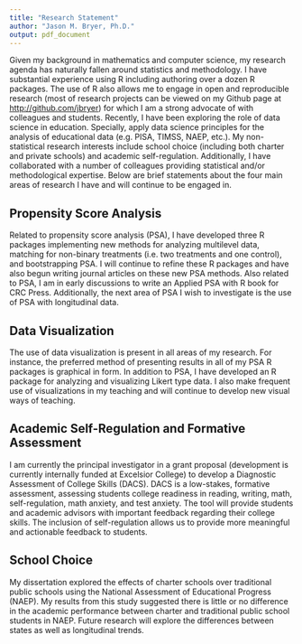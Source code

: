 ```yaml
---
title: "Research Statement"
author: "Jason M. Bryer, Ph.D."
output: pdf_document
---
```


Given my background in mathematics and computer science, my research agenda has naturally fallen around statistics and methodology. I have substantial experience using R including authoring over a dozen R packages. The use of R also allows me to engage in open and reproducible research (most of research projects can be viewed on my Github page at http://github.com/jbryer) for which I am a strong advocate of with colleagues and students. Recently, I have been exploring the role of data science in education. Specially, apply data science principles for the analysis of educational data (e.g. PISA, TIMSS, NAEP, etc.). My non-statistical research interests include school choice (including both charter and private schools) and academic self-regulation. Additionally, I have collaborated with a number of colleagues providing statistical and/or methodological expertise. Below are brief statements about the four main areas of research I have and will continue to be engaged in.

## Propensity Score Analysis

Related to propensity score analysis (PSA), I have developed three R packages implementing new methods for analyzing multilevel data, matching for non-binary treatments (i.e. two treatments and one control), and bootstrapping PSA. I will continue to refine these R packages and have also begun writing journal articles on these new PSA methods. Also related to PSA, I am in early discussions to write an Applied PSA with R book for CRC Press. Additionally, the next area of PSA I wish to investigate is the use of PSA with longitudinal data.

## Data Visualization

The use of data visualization is present in all areas of my research. For instance, the preferred method of presenting results in all of my PSA R packages is graphical in form. In addition to PSA, I have developed an R package for analyzing and visualizing Likert type data. I also make frequent use of visualizations in my teaching and will continue to develop new visual ways of teaching.

## Academic Self-Regulation and Formative Assessment

I am currently the principal investigator in a grant proposal (development is currently internally funded at Excelsior College) to develop a Diagnostic Assessment of College Skills (DACS). DACS is a low-stakes, formative assessment, assessing students college readiness in reading, writing, math, self-regulation, math anxiety, and test anxiety. The tool will provide students and academic advisors with important feedback regarding their college skills. The inclusion of self-regulation allows us to provide more meaningful and actionable feedback to students.

## School Choice

My dissertation explored the effects of charter schools over traditional public schools using the National Assessment of Educational Progress (NAEP). My results from this study suggested there is little or no difference in the academic performance between charter and traditional public school students in NAEP. Future research will explore the differences between states as well as longitudinal trends.



